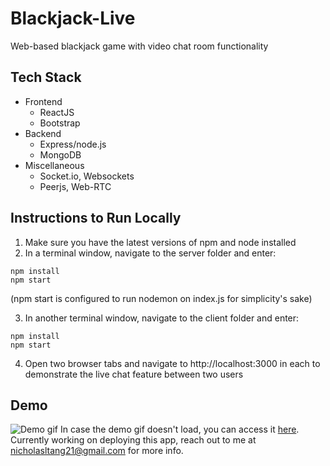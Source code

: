 # Blackjack-Live
Web-based blackjack game with video chat room functionality

## Tech Stack
- Frontend
  - ReactJS
  - Bootstrap
- Backend
  - Express/node.js
  - MongoDB
- Miscellaneous
  - Socket.io, Websockets
  - Peerjs, Web-RTC

## Instructions to Run Locally
1. Make sure you have the latest versions of npm and node installed
2. In a terminal window, navigate to the server folder and enter:
```
npm install
npm start
```
(npm start is configured to run nodemon on index.js for simplicity's sake)    

3. In another terminal window, navigate to the client folder and enter:
```
npm install  
npm start  
```
4. Open two browser tabs and navigate to http://localhost:3000 in each to demonstrate the live chat feature between two users

## Demo
![Demo gif](http://g.recordit.co/hrunZny1CD.gif)
In case the demo gif doesn't load, you can access it [here](http://g.recordit.co/hrunZny1CD.gif).
Currently working on deploying this app, reach out to me at nicholasltang21@gmail.com for more info.
